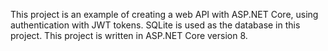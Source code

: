 This project is an example of creating a web API with ASP.NET Core, using authentication with JWT tokens. SQLite is used as the database in this project. This project is written in ASP.NET Core version 8.
